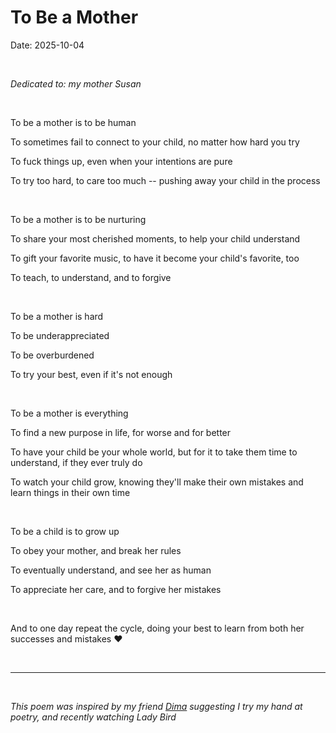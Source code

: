 # To Be a Mother
Date: 2025-10-04

&nbsp;

*Dedicated to: my mother Susan*

&nbsp;

To be a mother is to be human

To sometimes fail to connect to your child, no matter how hard you try

To fuck things up, even when your intentions are pure

To try too hard, to care too much -- pushing away your child in the process

&nbsp;

To be a mother is to be nurturing

To share your most cherished moments, to help your child understand

To gift your favorite music, to have it become your child's favorite, too

To teach, to understand, and to forgive

&nbsp;

To be a mother is hard

To be underappreciated

To be overburdened

To try your best, even if it's not enough

&nbsp;

To be a mother is everything

To find a new purpose in life, for worse and for better

To have your child be your whole world, but for it to take them time to understand, if they ever truly do

To watch your child grow, knowing they'll make their own mistakes and learn things in their own time

&nbsp;

To be a child is to grow up

To obey your mother, and break her rules

To eventually understand, and see her as human

To appreciate her care, and to forgive her mistakes

&nbsp;

And to one day repeat the cycle, doing your best to learn from both her successes and mistakes ❤️

&nbsp;

---

&nbsp;

*This poem was inspired by my friend [Dima](https://dimabelle.substack.com/) suggesting I try my hand at poetry, and recently watching Lady Bird*
